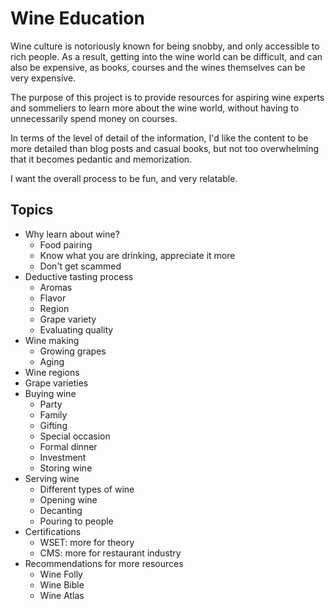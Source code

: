 # Wine Education

Wine culture is notoriously known for being snobby, and only accessible to rich people.
As a result, getting into the wine world can be difficult, and can also be expensive, as books, courses and the wines themselves can be very expensive.

The purpose of this project is to provide resources for aspiring wine experts and sommeliers to learn more about the wine world, without having to unnecessarily spend money on courses.

In terms of the level of detail of the information, I'd like the content to be more detailed than blog posts and casual books, but not too overwhelming that it becomes pedantic and memorization.

I want the overall process to be fun, and very relatable.

## Topics

- Why learn about wine?
  - Food pairing
  - Know what you are drinking, appreciate it more
  - Don't get scammed
- Deductive tasting process
  - Aromas
  - Flavor
  - Region
  - Grape variety
  - Evaluating quality
- Wine making
  - Growing grapes
  - Aging
- Wine regions
- Grape varieties
- Buying wine
  - Party
  - Family
  - Gifting
  - Special occasion
  - Formal dinner
  - Investment
  - Storing wine
- Serving wine
  - Different types of wine
  - Opening wine
  - Decanting
  - Pouring to people
- Certifications
  - WSET: more for theory
  - CMS: more for restaurant industry
- Recommendations for more resources
  - Wine Folly
  - Wine Bible
  - Wine Atlas